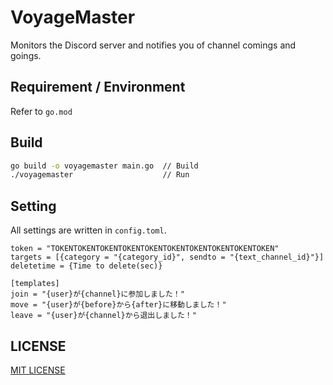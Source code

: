 # VoyageMaster

Monitors the Discord server and notifies you of channel comings and goings.

## Requirement / Environment

Refer to `go.mod`


## Build

```bash
go build -o voyagemaster main.go  // Build
./voyagemaster                    // Run
```

## Setting

All settings are written in `config.toml`.

```
token = "TOKENTOKENTOKENTOKENTOKENTOKENTOKENTOKENTOKENTOKEN"
targets = [{category = "{category_id}", sendto = "{text_channel_id}"}]
deletetime = {Time to delete(sec)}

[templates]
join = "{user}が{channel}に参加しました！"
move = "{user}が{before}から{after}に移動しました！"
leave = "{user}が{channel}から退出しました！"
```


## LICENSE

[MIT LICENSE](LICENSE)